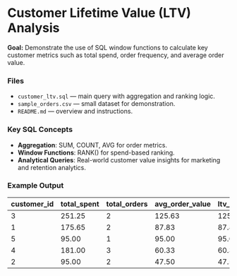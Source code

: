 # Customer Lifetime Value (LTV) Analysis

**Goal:** Demonstrate the use of SQL window functions to calculate key customer metrics such as total spend, order frequency, and average order value.

### Files
- `customer_ltv.sql` — main query with aggregation and ranking logic.
- `sample_orders.csv` — small dataset for demonstration.
- `README.md` — overview and instructions.

### Key SQL Concepts
- **Aggregation**: SUM, COUNT, AVG for order metrics.
- **Window Functions**: RANK() for spend-based ranking.
- **Analytical Queries**: Real-world customer value insights for marketing and retention analytics.

### Example Output
| customer_id | total_spent | total_orders | avg_order_value | ltv_estimate | spend_rank |
|--------------|-------------|---------------|------------------|---------------|-------------|
| 3 | 251.25 | 2 | 125.63 | 125.63 | 1 |
| 1 | 175.65 | 2 | 87.83 | 87.83 | 2 |
| 5 | 95.00 | 1 | 95.00 | 95.00 | 3 |
| 4 | 181.00 | 3 | 60.33 | 60.33 | 4 |
| 2 | 95.00 | 2 | 47.50 | 47.50 | 5 |
